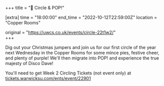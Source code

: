 +++
title = "🎉 Circle & POP!"

[extra]
time = "18:00:00"
end_time = "2022-10-12T22:59:00Z"
location = "Copper Rooms"

original = "https://uwcs.co.uk/events/circle-22t1w2/"    
+++

Dig out your Christmas jumpers and join us for our first circle of the year next Wednesday in the Copper Rooms for some mince pies, festive cheer, and plenty of purple! We'll then migrate into POP! and experience the true majesty of Disco Dave!

You'll need to get Week 2 Circling Tickets (not event only) at [tickets.warwicksu.com/ents/event/22901](https://tickets.warwicksu.com/ents/event/22901/)
